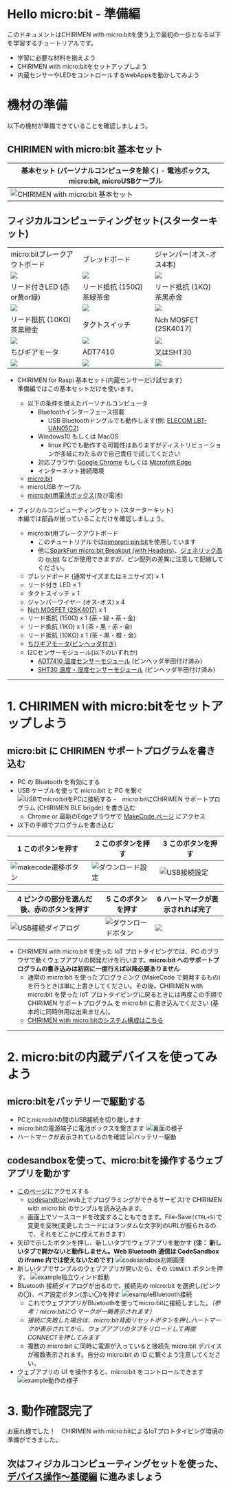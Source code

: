 
# Hello micro:bit - 準備編

このドキュメントはCHIRIMEN with micro:bitを使う上で最初の一歩となる以下を学習するチュートリアルです。

- 学習に必要な材料を揃えよう
- CHIRIMEN with micro:bitをセットアップしよう
- 内蔵センサーやLEDをコントロールするwebAppsを動かしてみよう

# 機材の準備
以下の機材が準備できていることを確認しましょう。

## CHIRIMEN with micro:bit 基本セット
|基本セット (パーソナルコンピュータを除く)  -  電池ボックス, micro:bit, microUSBケーブル |
| ----- |
| ![CHIRIMEN with micro:bit 基本セット](imgs/baseSet.jpg)  |


## フィジカルコンピューティングセット(スターターキット)

|  |  |  |
| --- | --- | --- |
| micro:bitブレークアウトボード | ブレッドボード | ジャンパー(オス-オス4本) |
| ![](imgs/parts/pinbit.png) | ![](imgs/parts/breadboard.png) | ![](imgs/parts/MtoM.png) |
| リード付きLED (赤or黄or緑) | リード抵抗 (150Ω)　茶緑茶金 | リード抵抗 (1KΩ)　茶黒赤金 |
| ![](imgs/parts/LED.png) | ![](imgs/parts/150Ohm.png) | ![](imgs/parts/1kOhm.png) |
 リード抵抗 (10KΩ) 茶黒橙金 | タクトスイッチ | Nch MOSFET (2SK4017) |
| ![](imgs/parts/10kOhm.png) | ![](imgs/parts/switch.png) | ![](imgs/parts/MOSFET.png) |
| ちびギアモータ | ADT7410 | 又はSHT30 |
| ![](imgs/parts/chibigear.png) | ![](imgs/parts/ADT7410.png) | ![](imgs/parts/SHT30.jpg) |

<!--
| ブレークアウトボード | ブレッドボード | ジャンパーワイヤー | リード付き LED | リード抵抗 (150Ω) | リード抵抗 (1KΩ) | リード抵抗 (10KΩ) | タクトスイッチ | Nch MOSFET | ちびギアモータ | SHT30 |
| --- | --- | --- | --- | --- | --- | --- | --- | --- | --- | --- |
| ![](imgs/pinbit.jpg) | ![](imgs/breadboardImg.jpg) | ![](imgs/parts/MtoM.png) | ![](imgs/parts/LED.png) | ![](imgs/parts/150Ohm.png) | ![](imgs/parts/1kOhm.png) | ![](imgs/parts/10kOhm.png) | ![](imgs/parts/switch.png) | ![](imgs/parts/MOSFET.png) | ![](imgs/parts/chibigear.png) | ![](imgs/parts/ADT7410.png) |
-->

<!--
| ![CHIRIMEN with micro:bit 基本セット](imgs/baseSet.jpg) [<img src="https://res.cloudinary.com/chirimen/image/fetch/c_limit,f_auto,q_auto,w_400/https://tutorial.chirimen.org/raspi/imgs/section0/raspi3.jpg" alt="基本セットの画像">](imgs/section0/raspi3.jpg) | ![フィジカルコンピューティングセット](imgs/pcSet.jpg) [<img src="https://res.cloudinary.com/chirimen/image/fetch/c_limit,f_auto,q_auto,w_400/https://tutorial.chirimen.org/raspi/imgs/section0/l.jpg" alt="L チカセット">](imgs/section0/l.jpg) |
-->

- CHIRIMEN for Raspi 基本セット(内蔵センサーだけ試せます)<br/>
準備編ではこの基本セットだけを使います。
  - 以下の条件を備えたパーソナルコンピュータ
    - Bluetoothインターフェース搭載
      - USB Bluetoothドングルでも動作します(例: [ELECOM LBT-UAN05C2](https://www.elecom.co.jp/products/LBT-UAN05C2.html))
    - Windows10 もしくは MacOS
      - linux PCでも動作する可能性はありますがディストリビューションが多岐にわたるので自己責任で試してください
    - 対応ブラウザ: [Google Chrome](https://www.google.com/chrome/) もしくは [Microfott Edge](https://www.microsoft.com/edge)
    - インターネット接続環境
  - [micro:bit](https://www.sengoku.co.jp/mod/sgk_cart/detail.php?code=EEHD-55WL)
  - microUSB ケーブル
  - [micro:bit用電池ボックス](https://www.switch-science.com/catalog/5277/)(及び電池)

- フィジカルコンピューティングセット (スターターキット)<br/>
本編では部品が揃っていることだけを確認しましょう。
  - micro:bit用ブレークアウトボード
    - このチュートリアルでは[pimoroni pin:bit](https://www.sengoku.co.jp/mod/sgk_cart/detail.php?code=EEHD-5AWW)を使用しています
    - 他に[SparkFun micro:bit Breakout (with Headers)](https://www.sengoku.co.jp/mod/sgk_cart/detail.php?code=EEHD-56JS)、[ジェネリック品](https://ja.aliexpress.com/item/4001118934669.html) の [m:bit](https://ja.aliexpress.com/item/4000143210124.html) などが使用できますが、ピン配列の差異に注意して配線してください。
  - ブレッドボード (通常サイズまたはミニサイズ) × 1
  - リード付き LED × 1
  - タクトスイッチ × 1
  - ジャンパーワイヤー (オス-オス) x 4
  - [Nch MOSFET (2SK4017)](http://akizukidenshi.com/catalog/g/gI-07597/) x 1
  - リード抵抗 (150Ω) x 1 (茶・緑・茶・金)
  - リード抵抗 (1KΩ) x 1 (茶・黒・赤・金)
  - リード抵抗 (10KΩ) x 1 (茶・黒・橙・金)
  - [ちびギアモータ(ピンヘッダ付き)](https://tiisaishop.dip.jp/product/sgm/)
  - I2Cセンサーモジュール(以下のいずれか)
    - [ADT7410 温度センサーモジュール](http://akizukidenshi.com/catalog/g/gM-06675/) (ピンヘッダ半田付け済み)
    - [SHT30 温度・湿度センサーモジュール](https://www.amazon.co.jp/dp/B07HBSLLSY/) (ピンヘッダ半田付け済み)



-----
# 1. CHIRIMEN with micro:bitをセットアップしよう

## micro:bit に CHIRIMEN サポートプログラムを書き込む
- PC の Bluetooth を有効にする
- USB ケーブルを使って micro:bit と PC を繋ぐ
  ![USBでmicro:bitをPCに接続する](imgs/pc_mbit_usb_con.jpg)
-　micro:bitにCHIRIMEN サポートプログラム (CHIRIMEN BLE brigde) を書き込む
  - Chrome or 最新のEdgeブラウザで <a href="https://r.chirimen.org/makecode-chirimen" target="_blank">MakeCode ページ</a> にアクセス
- 以下の手順でプログラムを書き込む

| 1 このボタンを押す | 2 このボタンを押す | 3 このボタンを押す |
  | -- | -- | -- |
  | ![makecode遷移ボタン](imgs/ssInst1.jpg) | ![ダウンロード設定](imgs/ssInst2.jpg) | ![USB接続設定](imgs/ssInst3.jpg) |

  | 4 ピンクの部分を選んだ後、赤のボタンを押す | 5 このボタンを押す | 6 ハートマークが表示されれば完了 |
  | -- | -- | -- |
  | ![USB接続ダイアログ](imgs/ssInst4.jpg) | ![ダウンロードボタン](imgs/ssInst5.jpg) | ![](imgs/mbitInst.jpg) |

- CHIRIMEN with micro:bit を使った IoT プロトタイピングでは、PC のブラウザで動くウェブアプリの開発だけを行います。**micro:bit へのサポートプログラムの書き込みは初回に一度行えば以降必要ありません**
  - 通常の micro:bit を使ったプログラミング (MakeCode で開発するもの) を行うときは単に上書きしてください。その後、CHIRIMEN with micro:bit を使った IoT プロトタイピングに戻るときには再度この手順で CHIRIMEN サポートプログラム を micro:bit に書き込んでください (基本的に同時併用は出来ません)。
  - [CHIRIMEN with micro:bitのシステム構成はこちら](https://chirimen.org/chirimen-micro-bit/guidebooks/systemConfiguration.html)

-----

# 2. micro:bitの内蔵デバイスを使ってみよう

## micro:bitをバッテリーで駆動する
- PCとmicro:bitの間のUSB接続を切り離します
- micro:bitの電源端子に電池ボックスを繋ぎます
![裏面の様子](imgs/mbitBatt_1.jpg)
- ハートマークが表示されているのを確認
![バッテリー駆動](imgs/mbitBatt_2.jpg)

## codesandboxを使って、micro:bitを操作するウェブアプリを動かす
- [このページ](https://codesandbox.io/s/github/chirimen-oh/chirimen-micro-bit/tree/master/examples/Embed?module=main.js)にアクセスする
  - [codesandbox](https://codesandbox.io/)(web上でプログラミングができるサービス)で CHIRIMEN with micro:bit のサンプルを読み込みます。
  - 画面上でソースコードを改変することもできます。File-Save`(CTRL+S)`で変更を反映(変更したコードにはランダムな文字列のURLが振られるので、それをどこかに控えておきます)
- 矢印で示したボタンを押し、新しいタブでウェブアプリを動かす **(注： 新しいタブで開かないと動作しません。Web Bluetooth 通信は CodeSandbox の iframe 内では使えないためです)**
![codesandbox初期画面](imgs/csb0.jpg)
- 新しいタブでサンプルのウェブアプリが開いたら、その `CONNECT` ボタンを押す。
![example独立ウィンド起動](imgs/csb1.jpg)
- Bluetooth 接続ダイアログが出るので、接続先の micro:bit を選択し(ピンクの〇)、ペア設定ボタン(赤い〇)を押す
![exampleBluetooth接続](imgs/csb2.jpg)
  - これでウェブアプリがBluetoothを使ってmicro:bitに接続しました。*（参考：micro:bitに◇マークが一瞬表示されます）*
  - *接続に失敗した場合は、micro:bit背面リセットボタンを押しハートマークが表示されてから、ウェブアプリのタブをリロードして再度CONNECTを押してみます*
  - 複数の micro:bit に同時に電源が入っていると接続先 micro:bit デバイスが複数表示されます。自分の micro:bit の ID に繋ぐよう注意してください。
- ウェブアプリの UI を操作すると、micro:bit をコントロールできます
![example動作の様子](imgs/csb3.jpg)

# 3. 動作確認完了

お疲れ様でした！　CHIRIMEN with micro:bitによるIoTプロトタイピング環境の準備ができました。

## 次はフィジカルコンピューティングセットを使った、[デバイス操作～基礎編](./GPIO_starter.md) に進みましょう

